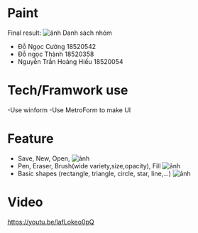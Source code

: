 # Paint
Final result:
![ảnh](https://user-images.githubusercontent.com/55200386/71433286-e9946d00-2710-11ea-8716-0390efe5397b.png)
Danh sách nhóm
- Đỗ Ngọc Cường 18520542
- Đỗ ngọc Thành 18520358
- Nguyễn Trần Hoàng Hiếu 18520054
# Tech/Framwork use
-Use winform
-Use MetroForm to make UI
# Feature
- Save, New, Open,
![ảnh](https://user-images.githubusercontent.com/55200386/71433310-16e11b00-2711-11ea-88c2-fbbb0022f157.png)
- Pen, Eraser, Brush(wide variety,size,opacity), Fill
![ảnh](https://user-images.githubusercontent.com/55200386/71433325-2d877200-2711-11ea-8d6b-9850a3074971.png)
- Basic shapes (rectangle, triangle, circle, star, line,...)
![ảnh](https://user-images.githubusercontent.com/55200386/71433338-41cb6f00-2711-11ea-97e5-521237bfd565.png)
# Video
https://youtu.be/lafLokeo0pQ
